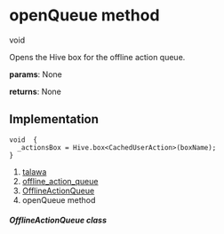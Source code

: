 
<div>

# openQueue method

</div>


void 



Opens the Hive box for the offline action queue.

**params**: None

**returns**: None



## Implementation

``` language-dart
void  {
  _actionsBox = Hive.box<CachedUserAction>(boxName);
}
```







1.  [talawa](../../index.html)
2.  [offline_action_queue](../../services_caching_offline_action_queue/)
3.  [OfflineActionQueue](../../services_caching_offline_action_queue/OfflineActionQueue-class.html)
4.  openQueue method

##### OfflineActionQueue class







